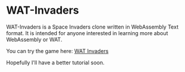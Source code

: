# WAT-Invaders
WAT-Invaders is a Space Invaders clone written in WebAssembly Text format.  It is intended for anyone interested in learning more about WebAssembly or WAT.


You can try the game here:
[WAT Invaders](https://wasmbook.com/watinvaders/)

Hopefully I'll have a better tutorial soon.
